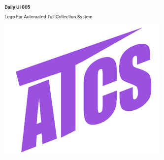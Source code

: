 **Daily UI 005**

Logo For Automated Toll Collection System

![ATCS](https://raw.githubusercontent.com/Sehajbir/DailyUI/master/DailyUI-005/atcs%20logo%201.png)